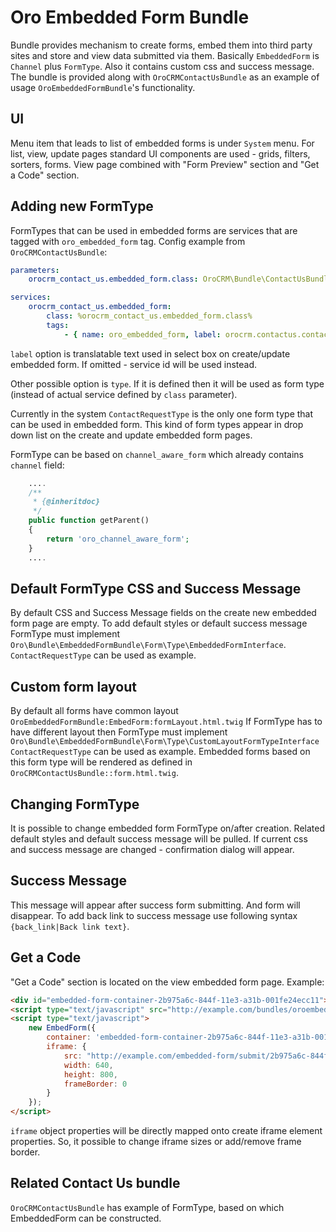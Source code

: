 Oro Embedded Form Bundle
=======================

Bundle provides mechanism to create forms, embed them into third party sites and store and view data submitted via them.
Basically `EmbeddedForm` is `Channel` plus `FormType`. Also it contains custom css and success message.
The bundle is provided along with `OroCRMContactUsBundle` as an example of usage `OroEmbeddedFormBundle`'s functionality.

## UI
Menu item that leads to list of embedded forms is under `System` menu.
For list, view, update pages standard UI components are used - grids, filters, sorters, forms.
View page combined with "Form Preview" section and "Get a Code" section.

## Adding new FormType
FormTypes that can be used in embedded forms are services that are tagged with `oro_embedded_form` tag. Config example from `OroCRMContactUsBundle`:

```yml
parameters:
    orocrm_contact_us.embedded_form.class: OroCRM\Bundle\ContactUsBundle\Form\Type\ContactRequestType

services:
    orocrm_contact_us.embedded_form:
        class: %orocrm_contact_us.embedded_form.class%
        tags:
            - { name: oro_embedded_form, label: orocrm.contactus.contactrequest.entity_label }
```

`label` option is translatable text used in select box on create/update embedded form. If omitted - service id will be used instead.

Other possible option is `type`. If it is defined then it will be used as form type (instead of actual service defined by `class` parameter).

Currently in the system `ContactRequestType` is the only one form type that can be used in embedded form.
This kind of form types appear in drop down list on the create and update embedded form pages.

FormType can be based on `channel_aware_form` which already contains `channel` field:
```php
    ....
    /**
     * {@inheritdoc}
     */
    public function getParent()
    {
        return 'oro_channel_aware_form';
    }
    ....
```


## Default FormType CSS and Success Message
By default CSS and Success Message fields on the create new embedded form page are empty.
To add default styles or default success message FormType must implement `Oro\Bundle\EmbeddedFormBundle\Form\Type\EmbeddedFormInterface`.
`ContactRequestType` can be used as example.

## Custom form layout
By default all forms have common layout `OroEmbeddedFormBundle:EmbedForm:formLayout.html.twig`
If FormType has to have different layout then FormType must implement `Oro\Bundle\EmbeddedFormBundle\Form\Type\CustomLayoutFormTypeInterface`
`ContactRequestType` can be used as example.
Embedded forms based on this form type will be rendered as defined in `OroCRMContactUsBundle::form.html.twig`.

## Changing FormType
It is possible to change embedded form FormType on/after creation.
Related default styles and default success message will be pulled. If current css and success message are changed - confirmation dialog will appear.

## Success Message
This message will appear after success form submitting. And form will disappear.
To add back link to success message use following syntax `{back_link|Back link text}`.

## Get a Code
"Get a Code" section is located on the view embedded form page. Example:

```html
<div id="embedded-form-container-2b975a6c-844f-11e3-a31b-001fe24ecc11"></div>
<script type="text/javascript" src="http://example.com/bundles/oroembeddedform/js/embed.form.js"></script>
<script type="text/javascript">
    new EmbedForm({
        container: 'embedded-form-container-2b975a6c-844f-11e3-a31b-001fe24ecc11',
        iframe: {
            src: "http://example.com/embedded-form/submit/2b975a6c-844f-11e3-a31b-001fe24ecc11",
            width: 640,
            height: 800,
            frameBorder: 0
        }
    });
</script>
```
`iframe` object properties will be directly mapped onto create iframe element properties. So, it possible to change iframe sizes or add/remove frame border.

## Related Contact Us bundle

`OroCRMContactUsBundle` has example of FormType, based on which EmbeddedForm can be constructed.
